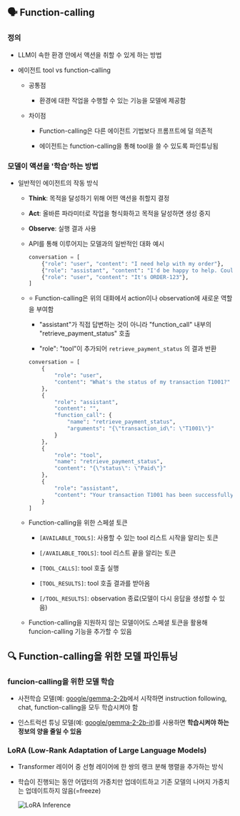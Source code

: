 ## 🗣️ Function-calling
### 정의
- LLM이 속한 환경 안에서 액션을 취할 수 있게 하는 방법

- 에이전트 tool vs function-calling

    - 공통점

        - 환경에 대한 작업을 수행할 수 있는 기능을 모델에 제공함

    - 차이점

        - Function-calling은 다른 에이전트 기법보다 프롬프트에 덜 의존적

        - 에이전트는 function-calling을 통해 tool을 쓸 수 있도록 파인튜닝됨

### 모델이 액션을 '학습'하는 방법

- 일반적인 에이전트의 작동 방식

    - **Think**: 목적을 달성하기 위해 어떤 액션을 취할지 결정

    - **Act**: 올바른 파라미터로 작업을 형식화하고 목적을 달성하면 생성 중지

    - **Observe**: 실행 결과 사용

    - API를 통해 이루어지는 모델과의 일반적인 대화 예시
        ```Python
        conversation = [
            {"role": "user", "content": "I need help with my order"},
            {"role": "assistant", "content": "I'd be happy to help. Could you provide your order number?"},
            {"role": "user", "content": "It's ORDER-123"},
        ]
        ```
    
    - ⭐ Function-calling은 위의 대화에서 action이나 observation에 새로운 역할을 부여함
        
        - "assistant"가 직접 답변하는 것이 아니라 "function_call" 내부의 "retrieve_payment_status" 호출

        - "role": "tool"이 추가되어 `retrieve_payment_status` 의 결과 반환
        ```Python
        conversation = [
            {
                "role": "user",
                "content": "What's the status of my transaction T1001?"
            },
            {
                "role": "assistant",
                "content": "",
                "function_call": {
                    "name": "retrieve_payment_status",
                    "arguments": "{\"transaction_id\": \"T1001\"}"
                }
            },
            {
                "role": "tool",
                "name": "retrieve_payment_status",
                "content": "{\"status\": \"Paid\"}"
            },
            {
                "role": "assistant",
                "content": "Your transaction T1001 has been successfully paid."
            }
        ]
        ```
    
    - Function-calling을 위한 스페셜 토큰

        - `[AVAILABLE_TOOLS]`: 사용할 수 있는 tool 리스트 시작을 알리는 토큰
        
        - `[/AVAILABLE_TOOLS]`: tool 리스트 끝을 알리는 토큰

        - `[TOOL_CALLS]`: tool 호출 실행

        - `[TOOL_RESULTS]`: tool 호출 결과를 받아옴

        - `[/TOOL_RESULTS]`: observation 종료(모델이 다시 응답을 생성할 수 있음)
    
    - Function-calling을 지원하지 않는 모델이어도 스페셜 토큰을 활용해 funcion-calling 기능을 추가할 수 있음

## 🔍 Function-calling을 위한 모델 파인튜닝
### funcion-calling을 위한 모델 학습
- 사전학습 모델(예: [google/gemma-2-2b](https://huggingface.co/google/gemma-2-2b)에서 시작하면 instruction following, chat, function-calling을 모두 학습시켜야 함

- 인스트럭션 튜닝 모델(예: [google/gemma-2-2b-it](https://huggingface.co/google/gemma-2-2b-it))를 사용하면 **학습시켜야 하는 정보의 양을 줄일 수 있음**

### LoRA (Low-Rank Adaptation of Large Language Models)
- Transformer 레이어 중 선형 레이어에 한 쌍의 랭크 분해 행렬을 추가하는 방식

- 학습이 진행되는 동안 어댑터의 가중치만 업데이트하고 기존 모델의 나머지 가중치는 업데이트하지 않음(=freeze)

    ![LoRA Inference](https://huggingface.co/datasets/agents-course/course-images/resolve/main/en/unit1/blog_multi-lora-serving_LoRA.gif)
